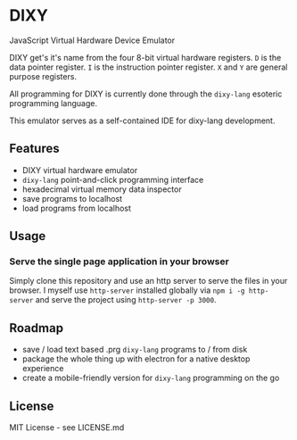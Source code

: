 # DIXY

JavaScript Virtual Hardware Device Emulator

DIXY get's it's name from the four 8-bit virtual hardware registers.
`D` is the data pointer register.
`I` is the instruction pointer register.
`X` and `Y` are general purpose registers.

All programming for DIXY is currently done through the `dixy-lang` esoteric programming language.

This emulator serves as a self-contained IDE for dixy-lang development.

## Features

+ DIXY virtual hardware emulator
+ `dixy-lang` point-and-click programming interface
+ hexadecimal virtual memory data inspector
+ save programs to localhost
+ load programs from localhost

## Usage

### Serve the single page application in your browser

Simply clone this repository and use an http server to serve the files in your browser. I myself use `http-server` installed globally via `npm i -g http-server` and serve the project using `http-server -p 3000`.

## Roadmap

+ save / load text based .prg `dixy-lang` programs to / from disk
+ package the whole thing up with electron for a native desktop experience
+ create a mobile-friendly version for `dixy-lang` programming on the go

## License
MIT License - see LICENSE.md
